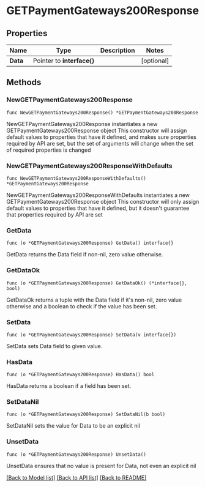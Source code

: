 # GETPaymentGateways200Response

## Properties

Name | Type | Description | Notes
------------ | ------------- | ------------- | -------------
**Data** | Pointer to **interface{}** |  | [optional] 

## Methods

### NewGETPaymentGateways200Response

`func NewGETPaymentGateways200Response() *GETPaymentGateways200Response`

NewGETPaymentGateways200Response instantiates a new GETPaymentGateways200Response object
This constructor will assign default values to properties that have it defined,
and makes sure properties required by API are set, but the set of arguments
will change when the set of required properties is changed

### NewGETPaymentGateways200ResponseWithDefaults

`func NewGETPaymentGateways200ResponseWithDefaults() *GETPaymentGateways200Response`

NewGETPaymentGateways200ResponseWithDefaults instantiates a new GETPaymentGateways200Response object
This constructor will only assign default values to properties that have it defined,
but it doesn't guarantee that properties required by API are set

### GetData

`func (o *GETPaymentGateways200Response) GetData() interface{}`

GetData returns the Data field if non-nil, zero value otherwise.

### GetDataOk

`func (o *GETPaymentGateways200Response) GetDataOk() (*interface{}, bool)`

GetDataOk returns a tuple with the Data field if it's non-nil, zero value otherwise
and a boolean to check if the value has been set.

### SetData

`func (o *GETPaymentGateways200Response) SetData(v interface{})`

SetData sets Data field to given value.

### HasData

`func (o *GETPaymentGateways200Response) HasData() bool`

HasData returns a boolean if a field has been set.

### SetDataNil

`func (o *GETPaymentGateways200Response) SetDataNil(b bool)`

 SetDataNil sets the value for Data to be an explicit nil

### UnsetData
`func (o *GETPaymentGateways200Response) UnsetData()`

UnsetData ensures that no value is present for Data, not even an explicit nil

[[Back to Model list]](../README.md#documentation-for-models) [[Back to API list]](../README.md#documentation-for-api-endpoints) [[Back to README]](../README.md)


